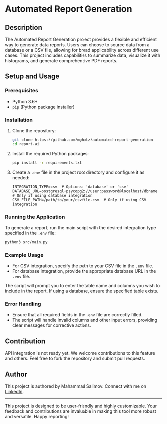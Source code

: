 # Automated Report Generation

## Description
The Automated Report Generation project provides a flexible and efficient way to generate data reports. Users can choose to source data from a database or a CSV file, allowing for broad applicability across different use cases. This project includes capabilities to summarize data, visualize it with histograms, and generate comprehensive PDF reports.

## Setup and Usage

### Prerequisites
- Python 3.6+
- `pip` (Python package installer)

### Installation
1. Clone the repository:
   ```bash
   git clone https://github.com/mghotz/automated-report-generation
   cd report-ai
   ```

2. Install the required Python packages:
   ```bash
   pip install -r requirements.txt
   ```

3. Create a `.env` file in the project root directory and configure it as needed:
   ```dotenv
   INTEGRATION_TYPE=csv  # Options: 'database' or 'csv'
   DATABASE_URL=postgresql+psycopg2://user:password@localhost/dbname  # Only if using database integration
   CSV_FILE_PATH=/path/to/your/csvfile.csv  # Only if using CSV integration
   ```

### Running the Application
To generate a report, run the main script with the desired integration type specified in the `.env` file:
```bash
python3 src/main.py
```

### Example Usage
- For CSV integration, specify the path to your CSV file in the `.env` file.
- For database integration, provide the appropriate database URL in the `.env` file.

The script will prompt you to enter the table name and columns you wish to include in the report. If using a database, ensure the specified table exists.

### Error Handling
- Ensure that all required fields in the `.env` file are correctly filled.
- The script will handle invalid columns and other input errors, providing clear messages for corrective actions.

## Contribution
API integration is not ready yet. We welcome contributions to this feature and others. Feel free to fork the repository and submit pull requests.

## Author
This project is authored by Mahammad Salimov. Connect with me on [LinkedIn](https://www.linkedin.com/in/mahammad-salimov-91089060/).

---

This project is designed to be user-friendly and highly customizable. Your feedback and contributions are invaluable in making this tool more robust and versatile. Happy reporting!